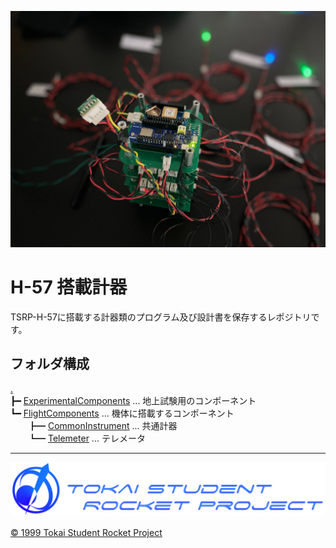 ![Avionics](./FlightComponents/Telemeter/docs/images/RGB_Avionics.jpg "Avionics")

<!--
いい感じの画像を挿入したい。
参考にしたところ
https://github.com/VoronDesign/Voron-Trident
オープンソース3Dプリンタープロジェクト「VORON」
-->

# H-57 搭載計器

TSRP-H-57に搭載する計器類のプログラム及び設計書を保存するレポジトリです。

## フォルダ構成

[.](./)  
┣━ [ExperimentalComponents](./ExperimentalComponents/) ... 地上試験用のコンポーネント  
┗━ [FlightComponents](./FlightComponents/) ... 機体に搭載するコンポーネント  
　　┣━ [CommonInstrument](./FlightComponents/CommonInstrument/) ... 共通計器  
　　┗━ [Telemeter](./FlightComponents/Telemeter/) ... テレメータ

---

![TSRP_Mark](./FlightComponents/Telemeter/docs/images/TSRP_Mark.png)

<!-- ©️ 1999 Tokai Student Rocket Project -->
[© 1999 Tokai Student Rocket Project](./FlightComponents/List_20230220.md)
